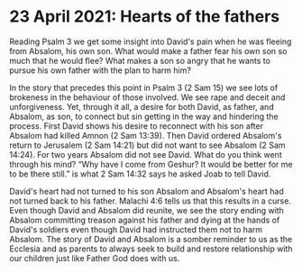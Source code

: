 # 23 April 2021: Hearts of the fathers

Reading Psalm 3 we get some insight into David's pain when he was fleeing from Absalom, his own son.
What would make a father fear his own son so much that he would flee? 
What makes a son so angry that he wants to pursue his own father with the plan to harm him?

In the story that precedes this point in Psalm 3 (2 Sam 15) we see lots of brokeness in the behaviour of those involved. 
We see rape and deceit and unforgiveness. Yet, through it all, a desire for both David, as father, and Absalom, as son, to connect but sin getting in the way and hindering the process.
First David shows his desire to reconnect with his son after Absalom had killed Amnon (2 Sam 13:39). 
Then David ordered Absalom's return to Jerusalem (2 Sam 14:21) but did not want to see Absalom (2 Sam 14:24).
For two years Absalom did not see David. What do you think went through his mind? 
“Why have I come from Geshur? It would be better for me to be there still.” is what 2 Sam 14:32 says he asked Joab to tell David.

David's heart had not turned to his son Absalom and Absalom's heart had not turned back to his father.
Malachi 4:6 tells us that this results in a curse.
Even though David and Absalom did reunite, we see the story ending with Absalom committing treason against his father and dying at the hands of David's soldiers even though David had instructed them not to harm Absalom. 
The story of David and Absalom is a somber reminder to us as the Ecclesia and as parents to always seek to build and restore relationship with our children just like Father God does with us.


